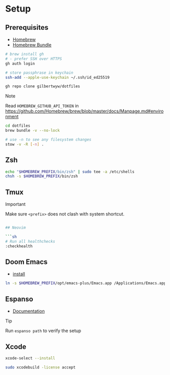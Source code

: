 # Setup

## Prerequisites

- [Homebrew](http://brew.sh/)
- [Homebrew Bundle](https://github.com/Homebrew/homebrew-bundle)

```sh
# brew install gh
# - prefer SSH over HTTPS
gh auth login

# store passphrase in keychain
ssh-add --apple-use-keychain ~/.ssh/id_ed25519

gh repo clone gilbertwyw/dotfiles
```

> [!NOTE] 
> Read `HOMEBREW_GITHUB_API_TOKEN` in https://github.com/Homebrew/brew/blob/master/docs/Manpage.md#environment

```sh
cd dotfiles
brew bundle -v --no-lock

# use -n to see any filesystem changes
stow -v -R [-n] .
```

## Zsh

```sh
echo "$HOMEBREW_PREFIX/bin/zsh" | sudo tee -a /etc/shells
chsh -s $HOMEBREW_PREFIX/bin/zsh
```

## Tmux

> [!IMPORTANT]
> Make sure `<prefix>` does not clash with system shortcut.

```sh

## Neovim

```sh
# Run all healthchecks
:checkhealth
```

## Doom Emacs

- [install](https://github.com/doomemacs/doomemacs?tab=readme-ov-file#install) 

```sh
ln -s $HOMEBREW_PREFIX/opt/emacs-plus/Emacs.app /Applications/Emacs.app
```

## Espanso

- [Documentation](https://espanso.org/docs/get-started/) 

> [!TIP]
> Run `espanso path` to verify the setup

## Xcode

```sh
xcode-select --install

sudo xcodebuild -license accept
```
